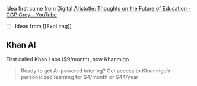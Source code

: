 Idea first came from [Digital Aristotle: Thoughts on the Future of Education - CGP Grey - YouTube](https://www.youtube.com/watch?v=7vsCAM17O-M)

- [ ] Ideas from [[ExpLang]]

## Khan AI
First called Khan Labs ($9/month), now Khanmigo
>Ready to get AI-powered tutoring?
>Get access to Khanmigo’s personalized learning for $4/month or $44/year